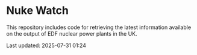 # Nuke Watch

This repository includes code for retrieving the latest information available on the output of EDF nuclear power plants in the UK.

Last updated: 2025-07-31 01:24